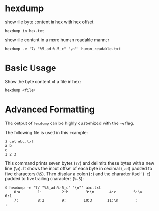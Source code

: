 # hexdump

show file byte content in hex with hex offset

    hexdump in_hex.txt


show file content in a more human readable manner

    hexdump -e '7/ "%5_ad:%-5_c" "\n"' human_readable.txt



# Basic Usage

Show the byte content of a file in hex:

    hexdump <file>



# Advanced Formatting

The output of `hexdump` can be highly customized with the `-e` flag.

The following file is used in this example:

    $ cat abc.txt
    a b
    c
    1 2 3


This command prints seven bytes (`7/`) and delimits these bytes with a
new line (`\n`). It shows the input offset of each byte in decimal (`_ad`)
padded to five characters (`%5`). Then display a colon (`:`) and the character
itself (`_c`) padded to five trailing characters (`%-5`):

    $ hexdump -e '7/ "%5_ad:%-5_c" "\n"' abc.txt
        0:a        1:         2:b        3:\n       4:c        5:\n       6:1
        7:         8:2        9:        10:3       11:\n        :          :    



